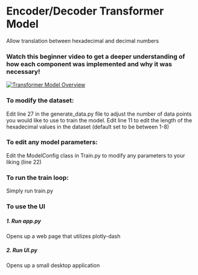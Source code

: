 # Encoder/Decoder Transformer Model
Allow translation between hexadecimal and decimal numbers

### Watch this beginner video to get a deeper understanding of how each component was implemented and why it was necessary!
[![Transformer Model Overview](https://img.youtube.com/vi/C4SXqLRX3Y0/0.jpg)](https://youtu.be/C4SXqLRX3Y0)

### To modify the dataset:
Edit line 27 in the generate_data.py file to adjust the number of data points you would like to use to train the model.
Edit line 11 to edit the length of the hexadecimal values in the dataset (default set to be between 1-8)

### To edit any model parameters:
Edit the ModelConfig class in Train.py to modify any parameters to your liking (line 22)

### To run the train loop:
Simply run train.py

### To use the UI
##### 1. Run app.py
  Opens up a web page that utilizes plotly-dash

##### 2. Run UI.py
  Opens up a small desktop application
  







